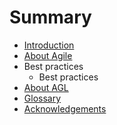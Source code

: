# Summary

* [Introduction](README.md)
* [About Agile](about_agile.md)
* Best practices
   * Best practices
* [About AGL](about_agl.md)
* [Glossary](glossary.md)
* [Acknowledgements](acknowledgements.md)

